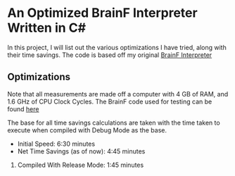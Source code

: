 # An Optimized BrainF Interpreter Written in C#

In this project, I will list out the various optimizations I have tried, along with their time savings.
The code is based off my original [BrainF Interpreter](https://github.com/classPythonAddike/BFInterpreter)

## Optimizations

Note that all measurements are made off a computer with 4 GB of RAM, and 1.6 GHz of CPU Clock Cycles.
The BrainF code used for testing can be found [here](https://github.com/fabianishere/brainfuck/blob/master/examples/mandelbrot/mandelbrot-opt.bf)

The base for all time savings calculations are taken with the time taken to execute when compiled with Debug Mode as the base.

- Initial Speed: 6:30 minutes
- Net Time Savings (as of now): 4:45 minutes

1) Compiled With Release Mode: 1:45 minutes